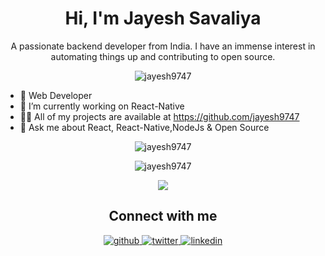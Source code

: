 

<h1 align="center">Hi, I'm Jayesh Savaliya</h1>
<p align="center">A passionate backend developer from India. I have an immense interest in automating things up and contributing to open source.</p>

<p align="center"> <img src="https://komarev.com/ghpvc/?username=jayesh9747&label=Profile%20views&color=0e75b6&style=flat" alt="jayesh9747" /> </p>



<ul>
  <li>🔭 Web Developer</li>
  <li>🌱 I’m currently working on React-Native</li>
  <li>👨‍💻 All of my projects are available at <a href="https://github.com/jayesh9747" target="_blank">https://github.com/jayesh9747</a></li>
  <li>💬 Ask me about React, React-Native,NodeJs & Open Source</li>
</ul>




<p align="center">
  <img src="https://github-readme-stats.vercel.app/api/top-langs/?username=jayesh9747&layout=compact&hide=php,c,html,roff&langs_count=10" alt="jayesh9747" />
</p>
<p align="center">
  <img align="center" src="https://github-readme-stats.vercel.app/api?username=jayesh9747&show_icons=true" alt="jayesh9747" />
</p>
<p align="center">
  <img src="https://github-readme-streak-stats.herokuapp.com/?user=jayesh9747&layout=compact" />
</p>

<h2 align="center">Connect with me</h2>
<div align="center">  
  <a href="https://github.com/jayesh9747" target="_blank">
    <img src=https://img.shields.io/badge/github-%2324292e.svg?&style=for-the-badge&logo=github&logoColor=white alt=github style="margin-bottom: 5px;" />
  </a>
  <a href="https://twitter.com/jayeshsav3yp1" target="_blank">
    <img src=https://img.shields.io/badge/twitter-%2300acee.svg?&style=for-the-badge&logo=twitter&logoColor=white alt=twitter style="margin-bottom: 5px;" />
  </a>
  <a href="https://www.linkedin.com/in/jayesh-savaliya-b677541a7/" target="_blank">
    <img src=https://img.shields.io/badge/linkedin-%231E77B5.svg?&style=for-the-badge&logo=linkedin&logoColor=white alt=linkedin style="margin-bottom: 5px;" />
  </a> 
</div>  
  
